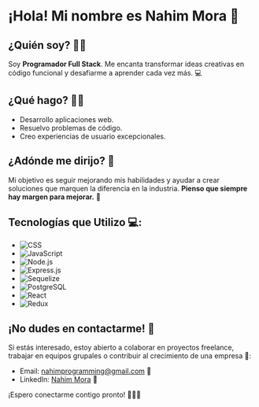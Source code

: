 # ¡Hola! Mi nombre es Nahim Mora 👋

## **¿Quién soy?** 👨‍💻
Soy **Programador Full Stack**. Me encanta transformar ideas creativas en código funcional y desafiarme a aprender cada vez más. 💻

## **¿Qué hago?** 🔧💡
- Desarrollo aplicaciones web.
- Resuelvo problemas de código.
- Creo experiencias de usuario excepcionales.

## **¿Adónde me dirijo?** 🚀 
Mi objetivo es seguir mejorando mis habilidades y ayudar a crear soluciones que marquen la diferencia en la industria. **Pienso que siempre hay margen para mejorar.** 🎯

## **Tecnologías que Utilizo** 💻:
- ![CSS](https://img.shields.io/badge/CSS-%231572B6.svg?&style=for-the-badge&logo=css3&logoColor=white)
- ![JavaScript](https://img.shields.io/badge/JavaScript-%23F7DF1E.svg?&style=for-the-badge&logo=javascript&logoColor=black)
- ![Node.js](https://img.shields.io/badge/Node.js-%2343853D.svg?&style=for-the-badge&logo=node.js&logoColor=white)
- ![Express.js](https://img.shields.io/badge/Express.js-%23404D59.svg?&style=for-the-badge&logo=express&logoColor=white)
- ![Sequelize](https://img.shields.io/badge/Sequelize-%2353A4B0.svg?&style=for-the-badge&logo=sequelize&logoColor=white)
- ![PostgreSQL](https://img.shields.io/badge/PostgreSQL-%23336791.svg?&style=for-the-badge&logo=postgresql&logoColor=white)
- ![React](https://img.shields.io/badge/React-%2320232A.svg?&style=for-the-badge&logo=react&logoColor=61DAFB)
- ![Redux](https://img.shields.io/badge/Redux-%23764ABC.svg?&style=for-the-badge&logo=redux&logoColor=white)

## **¡No dudes en contactarme!** 📌
Si estás interesado, estoy abierto a colaborar en proyectos freelance, trabajar en equipos grupales o contribuir al crecimiento de una empresa 💼:

- Email: [nahimprogramming@gmail.com](mailto:nahimprogramming@gmail.com) 📧
- LinkedIn: [Nahim Mora](https://www.linkedin.com/in/fernando-nahim-mora-developer) 🔗

¡Espero conectarme contigo pronto! 🚀👨‍💻
